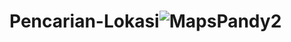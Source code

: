 # Pencarian-Lokasi![MapsPandy2](https://user-images.githubusercontent.com/96283541/162580339-400fb67c-360b-45e7-a857-1872235ad6f9.jpeg)
